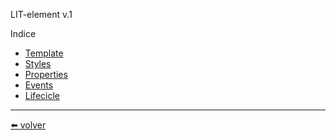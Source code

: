 LIT-element v.1

Indice

* [Template](https://github.com/VictorHugoAguilar/javascript-interview-questions-explained/blob/main/theory-lit-element/template/readme.md)
* [Styles](https://github.com/VictorHugoAguilar/javascript-interview-questions-explained/blob/main/theory-lit-element/styles/readme.md)
* [Properties](https://github.com/VictorHugoAguilar/javascript-interview-questions-explained/blob/main/theory-lit-element/properties/readme.md)  
* [Events](https://github.com/VictorHugoAguilar/javascript-interview-questions-explained/blob/main/theory-lit-element/events/readme.md) 
* [Lifecicle](https://github.com/VictorHugoAguilar/javascript-interview-questions-explained/blob/main/theory-lit-element/lifecicle/readme.md)


---
[⬅️ volver](https://github.com/VictorHugoAguilar/javascript-interview-questions-explained/blob/main/readme.md)
